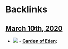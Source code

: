 
# Backlinks
## [March 10th, 2020](<March 10th, 2020.md>)
- ![](https://firebasestorage.googleapis.com/v0/b/firescript-577a2.appspot.com/o/imgs%2Fapp%2Fandyjgao%2FPWie7DXG7t?alt=media&token=f827cf0f-e532-4e0c-99bc-d77568a22ee3)
        - **[Garden of Eden](<Garden of Eden.md>):**

